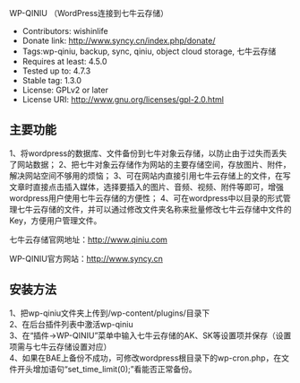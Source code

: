 WP-QINIU （WordPress连接到七牛云存储）

* Contributors: wishinlife
* Donate link: http://www.syncy.cn/index.php/donate/
* Tags:wp-qiniu, backup, sync, qiniu, object cloud storage, 七牛云存储
* Requires at least: 4.5.0
* Tested up to: 4.7.3
* Stable tag: 1.3.0
* License: GPLv2 or later
* License URI: http://www.gnu.org/licenses/gpl-2.0.html


## 主要功能

1、将wordpress的数据库、文件备份到七牛对象云存储，以防止由于过失而丢失了网站数据；
2、把七牛对象云存储作为网站的主要存储空间，存放图片、附件，解决网站空间不够用的烦恼；
3、可在网站内直接引用七牛云存储上的文件，在写文章时直接点击插入媒体，选择要插入的图片、音频、视频、附件等即可，增强wordpress用户使用七牛云存储的方便性；
4、可在wordpress中以目录的形式管理七牛云存储的文件，并可以通过修改文件夹名称来批量修改七牛云存储中文件的Key，方便用户管理文件。

七牛云存储官网地址：http://www.qiniu.com

WP-QINIU官方网站：http://www.syncy.cn

## 安装方法

1、把wp-qiniu文件夹上传到/wp-content/plugins/目录下<br />
2、在后台插件列表中激活wp-qiniu<br />
3、在“插件->WP-QINIU”菜单中输入七牛云存储的AK、SK等设置项并保存（设置项需与七牛云存储设置对应）<br />
4、如果在BAE上备份不成功，可修改wordpress根目录下的wp-cron.php，在文件开头增加语句“set_time_limit(0);”看能否正常备份。